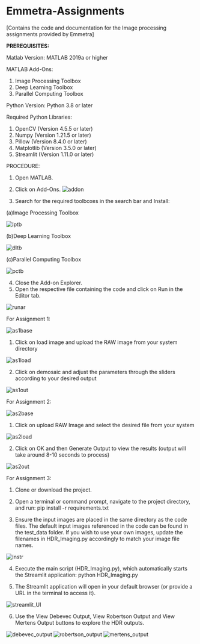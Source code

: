 # Emmetra-Assignments
[Contains the code and documentation for the Image processing assignments provided by Emmetra]



**PREREQUISITES:**

Matlab Version: MATLAB 2019a or higher

MATLAB Add-Ons:
 1. Image Processing Toolbox
 2. Deep Learning Toolbox
 3. Parallel Computing Toolbox

Python Version: Python 3.8 or later

Required Python Libraries:
 1. OpenCV (Version 4.5.5 or later)
 2. Numpy (Version 1.21.5 or later)
 3. Pillow (Version 8.4.0 or later)
 4. Matplotlib (Version 3.5.0 or later)
 5. Streamlit (Version 1.11.0 or later)



PROCEDURE:

1. Open MATLAB.
2. Click on Add-Ons.
![addon](https://github.com/user-attachments/assets/9f34f9ed-9ec7-4241-9fb1-c3c79493b6fe)




3. Search for the required toolboxes in the search bar and Install:
   
(a)Image Processing Toolbox

![iptb](https://github.com/user-attachments/assets/6906e831-3672-4d90-a08c-b9a70e73a2f6)


(b)Deep Learning Toolbox

![dltb](https://github.com/user-attachments/assets/7a266060-4384-4ea7-890c-60ba29566d6a)


(c)Parallel Computing Toolbox    

![pctb](https://github.com/user-attachments/assets/725c0581-04ec-48b1-9d4b-beb93c8556b6)



 
4. Close the Add-on Explorer.
5. Open the respective file containing the code and click on Run in the Editor tab.

![runar](https://github.com/user-attachments/assets/4d991cf1-7576-4969-baaf-d0e660a8ef0e)



For Assignment 1:

![as1base](https://github.com/user-attachments/assets/755a7204-8e90-4377-a9be-5a457eda513b)





1. Click on load image and upload the RAW image from your system directory


![as1load](https://github.com/user-attachments/assets/7557b04b-0c36-4cda-8b51-b9e3c3605826)













2. Click on demosaic and adjust the parameters through the sliders according to your desired output 


![as1out](https://github.com/user-attachments/assets/52d76ee2-e2df-4419-b2f8-9b9ab6f5ad88)












For Assignment 2:

![as2base](https://github.com/user-attachments/assets/e4f9342b-3f10-4f47-acec-cbc0e2ac9064)








1. Click on upload RAW Image and select the desired file from your system



![as2load](https://github.com/user-attachments/assets/c744f852-a6dc-4518-b429-cd25abb1e298)






2. Click on OK and then Generate Output to view the results (output will take around 8-10 seconds to process)


![as2out](https://github.com/user-attachments/assets/d63f26d3-faa9-457b-9b3c-2385b222cea9)



For Assignment 3:

1. Clone or download the project.

2. Open a terminal or command prompt, navigate to the project directory, and run:
 pip install -r requirements.txt

3. Ensure the input images are placed in the same directory as the code files. The default input images referenced in the code can be found in the test_data folder. If you wish to use your own images, update the filenames in HDR_Imaging.py accordingly to match your image file names.


![instr](https://github.com/user-attachments/assets/b542668e-f377-4677-8076-4b4d97c14535)





4. Execute the main script (HDR_Imaging.py), which automatically starts the Streamlit application:
python HDR_Imaging.py

5. The Streamlit application will open in your default browser (or provide a URL in the terminal to access it).

![streamlit_UI](https://github.com/user-attachments/assets/17f6c929-e98b-42b1-8a22-6587cb193c96)











6. Use the View Debevec Output, View Robertson Output and View Mertens Output buttons to explore the HDR outputs.

![debevec_output](https://github.com/user-attachments/assets/2d6880d9-428d-4702-bb16-830343e4f71d) ![robertson_output](https://github.com/user-attachments/assets/7133b20e-cc64-4d41-8880-7c27ad14fca5) ![mertens_output](https://github.com/user-attachments/assets/12322f30-9c48-48fe-8186-f007c1876129)







